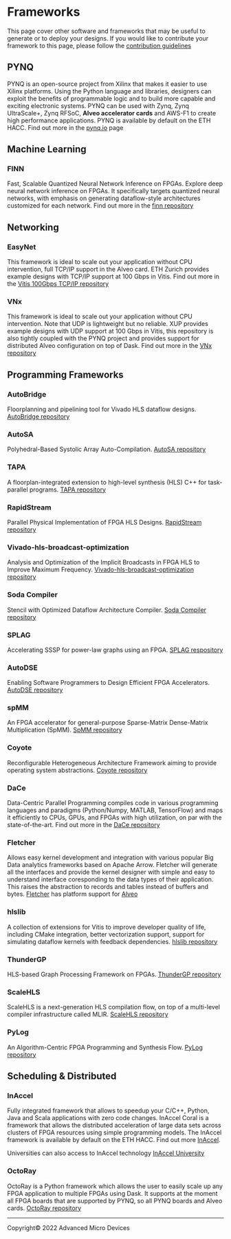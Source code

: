 # Frameworks

This page cover other software and frameworks that may be useful to generate or to deploy your designs. If you would like to contribute your framework to this page, please follow the [contribution guidelines](contributing.md) 

## PYNQ

PYNQ is an open-source project from Xilinx that makes it easier to use Xilinx platforms. Using the Python language and libraries, designers can exploit the benefits of programmable logic and to build more capable and exciting electronic systems. PYNQ can be used with Zynq, Zynq UltraScale+, Zynq RFSoC, **Alveo accelerator cards** and AWS-F1 to create high performance applications. PYNQ is available by default on the ETH HACC. Find out more in the [pynq.io](http://www.pynq.io/) page

## Machine Learning

### FINN

Fast, Scalable Quantized Neural Network Inference on FPGAs. Explore deep neural network inference on FPGAs. It specifically targets quantized neural networks, with emphasis on generating dataflow-style architectures customized for each network. Find out more in the [finn repository](https://github.com/Xilinx/finn)


## Networking

### EasyNet

This framework is ideal to scale out your application without CPU intervention, full TCP/IP support in the Alveo card. ETH Zurich provides example designs with TCP/IP support at 100 Gbps in Vitis. Find out more in the [Vitis 100Gbps TCP/IP repository](https://github.com/fpgasystems/Vitis_with_100Gbps_TCP-IP)

### VNx

This framework is ideal to scale out your application without CPU intervention. Note that UDP is lightweight but no reliable. XUP provides example designs with UDP support at 100 Gbps in Vitis, this repository is also tightly coupled with the PYNQ project and provides support for distributed Alveo configuration on top of Dask. Find out more in the [VNx repository](https://github.com/Xilinx/xup_vitis_network_example)


## Programming Frameworks

### AutoBridge 

Floorplanning and pipelining tool for Vivado HLS dataflow designs. [AutoBridge repository](https://github.com/Licheng-Guo/AutoBridge)

### AutoSA

Polyhedral-Based Systolic Array Auto-Compilation. [AutoSA repository](https://github.com/UCLA-VAST/AutoSA)

### TAPA

A floorplan-integrated extension to high-level synthesis (HLS) C++ for task-parallel programs. [TAPA repository](https://github.com/UCLA-VAST/tapa)
 
### RapidStream

Parallel Physical Implementation of FPGA HLS Designs. [RapidStream repository](https://github.com/UCLA-VAST/RapidStream)
 
### Vivado-hls-broadcast-optimization

Analysis and Optimization of the Implicit Broadcasts in FPGA HLS to Improve Maximum Frequency. [Vivado-hls-broadcast-optimization repository](https://github.com/UCLA-VAST/vivado-hls-broadcast-optimization)
 
### Soda Compiler

Stencil with Optimized Dataflow Architecture Compiler. [Soda Compiler repository](https://github.com/UCLA-VAST/soda-compiler)
 
### SPLAG

Accelerating SSSP for power-law graphs using an FPGA. [SPLAG respository](https://github.com/UCLA-VAST/splag)
 
### AutoDSE
Enabling Software Programmers to Design Efficient FPGA Accelerators. [AutoDSE repository](https://github.com/UCLA-VAST/AutoDSE)

 
### spMM
An FPGA accelerator for general-purpose Sparse-Matrix Dense-Matrix Multiplication (SpMM). [SpMM repository](https://github.com/UCLA-VAST/Sextans)


### Coyote

Reconfigurable Heterogeneous Architecture Framework aiming to provide operating system abstractions. [Coyote repository](https://github.com/fpgasystems/Coyote)

### DaCe

Data-Centric Parallel Programming compiles code in various programming languages and paradigms (Python/Numpy, MATLAB, TensorFlow) and maps it efficiently to CPUs, GPUs, and FPGAs with high utilization, on par with the state-of-the-art. Find out more in the [DaCe repository](https://github.com/spcl/dace)

### Fletcher

Allows easy kernel development and integration with various popular Big Data analytics frameworks based on Apache Arrow.
Fletcher will generate all the interfaces and provide the kernel designer with simple and easy to understand interface coresponding to the data types of their application.
This raises the abstraction to records and tables instead of buffers and bytes.
[Fletcher](https://github.com/abs-tudelft) has platform support for [Alveo](https://github.com/abs-tudelft/fletcher-alveo)

### hlslib

A collection of extensions for Vitis to improve developer quality of life, including CMake integration, better vectorization support, support for simulating dataflow kernels with feedback dependencies. [hlslib repository](https://github.com/definelicht/hlslib)

### ThunderGP

HLS-based Graph Processing Framework on FPGAs. [ThunderGP repository](https://github.com/Xtra-Computing/ThunderGP)

### ScaleHLS

ScaleHLS is a next-generation HLS compilation flow, on top of a multi-level compiler infrastructure called MLIR. [ScaleHLS repository](https://github.com/hanchenye/scalehls)

### PyLog

An Algorithm-Centric FPGA Programming and Synthesis Flow. [PyLog repository](https://github.com/hst10/pylog)

## Scheduling & Distributed

### InAccel

Fully integrated framework that allows to speedup your C/C++, Python, Java and Scala applications with zero code changes. InAccel Coral is a framework that allows the distributed acceleration of large data sets across clusters of FPGA resources using simple programming models. The InAccel framework is available by default on the ETH HACC. Find out more [InAccel](https://inaccel.com/coral-fpga-resource-manager/).

Universities can also access to InAccel technology [InAccel University](https://inaccel.com/university/)

### OctoRay
OctoRay is a Python framework which allows the user to easily scale up any FPGA application to multiple FPGAs using Dask. It supports at the moment all FPGA boards that are supported by PYNQ, so all PYNQ boards and Alveo cards. [OctoRay repository](https://github.com/abs-tudelft/octoray)

---------------------------------------
<p class="copyright">Copyright&copy; 2022 Advanced Micro Devices</p>
